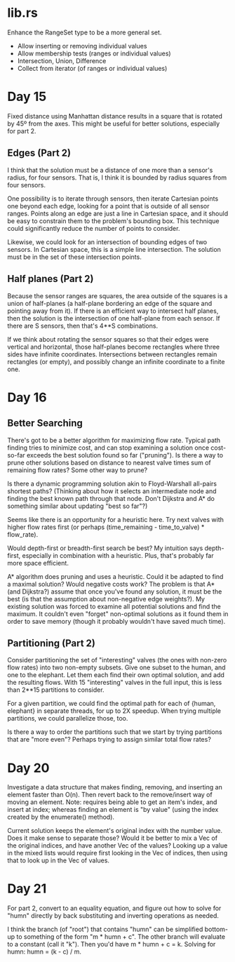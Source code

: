 # lib.rs
Enhance the RangeSet type to be a more general set.
* Allow inserting or removing individual values
* Allow membership tests (ranges or individual values)
* Intersection, Union, Difference
* Collect from iterator (of ranges or individual values)

# Day 15
Fixed distance using Manhattan distance results in a square that is rotated by 45º from the axes.  This might be useful for better solutions, especially for part 2.

## Edges (Part 2)
I think that the solution must be a distance of one more than a sensor's radius, for four sensors.  That is, I think it is bounded by radius squares from four sensors.

One possibility is to iterate through sensors, then iterate Cartesian points one beyond each edge, looking for a point that is outside of all sensor ranges.  Points along an edge are just a line in Cartesian space, and it should be easy to constrain them to the problem's bounding box.  This technique could significantly reduce the number of points to consider.

Likewise, we could look for an intersection of bounding edges of two sensors.  In Cartesian space, this is a simple line intersection.  The solution must be in the set of these intersection points.

## Half planes (Part 2)
Because the sensor ranges are squares, the area outside of the squares is a union of half-planes (a half-plane bordering an edge of the square and pointing away from it).  If there is an efficient way to intersect half planes, then the solution is the intersection of one half-plane from each sensor.  If there are S sensors, then that's 4**S combinations.

If we think about rotating the sensor squares so that their edges were vertical and horizontal, those half-planes become rectangles where three sides have infinite coordinates.  Intersections between rectangles remain rectangles (or empty), and possibly change an infinite coordinate to a finite one.

# Day 16
## Better Searching
There's got to be a better algorithm for maximizing flow rate.  Typical path finding tries to minimize cost, and can stop examining a solution once cost-so-far exceeds the best solution found so far ("pruning").  Is there a way to prune other solutions based on distance to nearest valve times sum of remaining flow rates?  Some other way to prune?

Is there a dynamic programming solution akin to Floyd-Warshall all-pairs shortest paths?  (Thinking about how it selects an intermediate node and finding the best known path through that node.  Don't Dijkstra and A* do something similar about updating "best so far"?)

Seems like there is an opportunity for a heuristic here.  Try next valves with higher flow rates first (or perhaps (time_remaining - time_to_valve) * flow_rate).

Would depth-first or breadth-first search be best?  My intuition says depth-first, especially in combination with a heuristic.  Plus, that's probably far more space efficient.

A* algorithm does pruning and uses a heuristic.  Could it be adapted to find a maximal solution?  Would negative costs work?  The problem is that A* (and Dijkstra?) assume that once you've found any solution, it must be the best (is that the assumption about non-negative edge weights?).  My existing solution was forced to examine all potential solutions and find the maximum.  It couldn't even "forget" non-optimal solutions as it found them in order to save memory (though it probably wouldn't have saved much time).

## Partitioning (Part 2)
Consider partitioning the set of "interesting" valves (the ones with non-zero flow rates) into two non-empty subsets.  Give one subset to the human, and one to the elephant.  Let them each find their own optimal solution, and add the resulting flows.  With 15 "interesting" valves in the full input, this is less than 2**15 partitions to consider.

For a given partition, we could find the optimal path for each of {human, elephant} in separate threads, for up to 2X speedup.  When trying multiple partitions, we could parallelize those, too.

Is there a way to order the partitions such that we start by trying partitions that are "more even"?  Perhaps trying to assign similar total flow rates?

# Day 20
Investigate a data structure that makes finding, removing, and inserting an element faster than O(n).  Then revert back to the remove/insert way of moving an element.  Note: requires being able to get an item's index, and insert at index; whereas finding an element is "by value" (using the index created by the enumerate() method).

Current solution keeps the element's original index with the number value.  Does it make sense to separate those?  Would it be better to mix a Vec of the original indices, and have another Vec of the values?  Looking up a value in the mixed lists would require first looking in the Vec of indices, then using that to look up in the Vec of values.

# Day 21
For part 2, convert to an equality equation, and figure out how to solve for "humn" directly by back substituting and inverting operations as needed.

I think the branch (of "root") that contains "humn" can be simplified bottom-up to something of the form "m * humn + c".  The other branch will evaluate to a constant (call it "k").  Then you'd have m * humn + c = k.  Solving for humn: humn = (k - c) / m.
